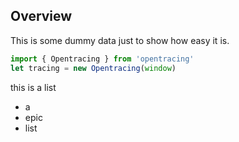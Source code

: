 ## Overview

This is some dummy data just to show how easy it is.

```js
import { Opentracing } from 'opentracing'
let tracing = new Opentracing(window)
```

this is a list

- a
- epic
- list